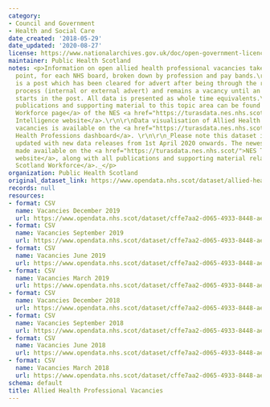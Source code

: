 ```yaml
---
category:
- Council and Government
- Health and Social Care
date_created: '2018-05-29'
date_updated: '2020-08-27'
license: https://www.nationalarchives.gov.uk/doc/open-government-licence/version/3/
maintainer: Public Health Scotland
notes: <p>Information on open allied health professional vacancies taken at a census
  point, for each NHS board, broken down by profession and pay bands.\r\n\r\nA vacancy
  is a post which has been cleared for advert after being through the redeployment
  process (internal or external advert) and remains a vacancy until an individual
  starts in the post. All data is presented as whole time equivalents.\r\n\r\nAll
  publications and supporting material to this topic area can be found on the <a href="https://turasdata.nes.nhs.scot/workforce-official-statistics/nhsscotland-workforce/">NHSScotland
  Workforce page</a> of the NES <a href="https://turasdata.nes.nhs.scot/">Turas Data
  Intelligence website</a>.\r\n\r\nData visualisation of Allied Health Professions
  vacancies is available on the <a href="https://turasdata.nes.nhs.scot/workforce-official-statistics/nhsscotland-workforce/publications/02-june-2020/dashboards/allied-health-professions/">Allied
  Health Professions dashboard</a>. \r\n\r\n_Please note this dataset is no longer
  updated with new data releases from 1st April 2020 onwards. The newest data is now
  made available on the <a href="https://turasdata.nes.nhs.scot/">NES Turas Data Intelligence
  website</a>, along with all publications and supporting material related to <a href="https://turasdata.nes.nhs.scot/workforce-official-statistics/nhsscotland-workforce/">NHS
  Scotland Workforce</a>._</p>
organization: Public Health Scotland
original_dataset_link: https://www.opendata.nhs.scot/dataset/allied-health-professional-vacancies
records: null
resources:
- format: CSV
  name: Vacancies December 2019
  url: https://www.opendata.nhs.scot/dataset/cffe7aa2-d065-4933-8448-ae40881615d4/resource/a2638e43-e928-4781-9065-55a56417ab8c/download/ahp_vacancy_dec19.csv
- format: CSV
  name: Vacancies September 2019
  url: https://www.opendata.nhs.scot/dataset/cffe7aa2-d065-4933-8448-ae40881615d4/resource/bf3fb085-3406-4110-a232-29ee76aac6cf/download/ahp_vacancy_sep19.csv
- format: CSV
  name: Vacancies June 2019
  url: https://www.opendata.nhs.scot/dataset/cffe7aa2-d065-4933-8448-ae40881615d4/resource/6ae073da-60ff-4fb5-af46-41d08d407d0e/download/ahp_vacancy_jun19.csv
- format: CSV
  name: Vacancies March 2019
  url: https://www.opendata.nhs.scot/dataset/cffe7aa2-d065-4933-8448-ae40881615d4/resource/3021ad0c-3fd7-4b0a-bad0-373b8de5c7e9/download/ahp_vacancy_mar19.csv
- format: CSV
  name: Vacancies December 2018
  url: https://www.opendata.nhs.scot/dataset/cffe7aa2-d065-4933-8448-ae40881615d4/resource/a21aad8d-bbf9-43ad-adec-6fe615484dbf/download/ahp_vacancy_dec18.csv
- format: CSV
  name: Vacancies September 2018
  url: https://www.opendata.nhs.scot/dataset/cffe7aa2-d065-4933-8448-ae40881615d4/resource/f31d8ca1-c815-482b-8541-ac185c97a1ad/download/ahp_vacancy_sep18rev.csv
- format: CSV
  name: Vacancies June 2018
  url: https://www.opendata.nhs.scot/dataset/cffe7aa2-d065-4933-8448-ae40881615d4/resource/faf91998-4229-4617-8f65-62c6a1e8b9a9/download/ahp_vacancy_jun18rev.csv
- format: CSV
  name: Vacancies March 2018
  url: https://www.opendata.nhs.scot/dataset/cffe7aa2-d065-4933-8448-ae40881615d4/resource/53a23519-59b6-4fde-b9aa-631ecc3dc279/download/allied-health-professional-vacancy_mar18.csv
schema: default
title: Allied Health Professional Vacancies
---
```

